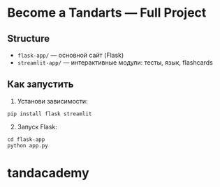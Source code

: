 
# Become a Tandarts — Full Project

## Structure
- `flask-app/` — основной сайт (Flask)
- `streamlit-app/` — интерактивные модули: тесты, язык, flashcards

## Как запустить
1. Установи зависимости:
```
pip install flask streamlit
```

2. Запуск Flask:
```
cd flask-app
python app.py
```

# tandacademy
